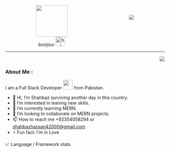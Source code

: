 <div style="display: flex;justify-content: space-around">
<div align="left">
<img  src="https://media.giphy.com/media/M9gbBd9nbDrOTu1Mqx/giphy.gif" width="100"/>
<br>
<div style="text-align: center;">bonjour
<img src="https://media.giphy.com/media/hvRJCLFzcasrR4ia7z/giphy.gif" height="30px" width="30px" alt="hi"/>
</div>
</div>
<div>
<img style="margin-top:30px" src="https://count.getloli.com/get/@:shahbaz">
</div>
</div>

---


<div align="right">
<img src="https://img.shields.io/github/last-commit/shahbazhassan42000/shahbazhassan42000">
</div>

### About Me :

I am a Full Stack Developer <img src="https://media.giphy.com/media/WUlplcMpOCEmTGBtBW/giphy.gif" width="30"> from Pakistan.


- 👋 Hi, I’m Shahbaz surviving another day in this country.
- 👀 I’m interested in leaning new skills.
- 🌱 I’m currently learning MERN.
- 💞️ I’m looking to collaborate on MERN projects.
- 📫 How to reach me +92354058294 or shahbazhassan42000@gmail.com
- ⚡ Fun fact: I'm in Love 

<!---
shahbazhassan42000/shahbazhassan42000 is a ✨ special ✨ repository because its `README.md` (this file) appears on your GitHub profile.
You can click the Preview link to take a look at your changes.
--->




📈  Language / Framework stats


